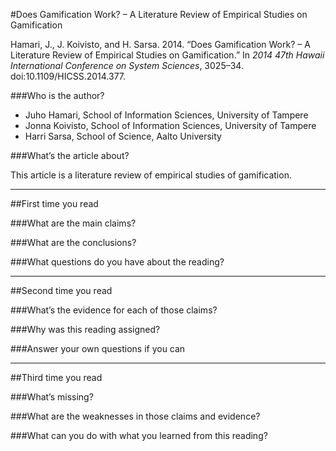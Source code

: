 #Does Gamification Work? – A Literature Review of Empirical Studies on Gamification

Hamari, J., J. Koivisto, and H. Sarsa. 2014. “Does Gamification Work? – A Literature Review of Empirical Studies on Gamification.” In *2014 47th Hawaii International Conference on System Sciences*, 3025–34. doi:10.1109/HICSS.2014.377.

###Who is the author?

* Juho Hamari, School of Information Sciences, University of Tampere
* Jonna Koivisto, School of Information Sciences, University of Tampere
* Harri Sarsa, School of Science, Aalto University

###What’s the article about?

This article is a literature review of empirical studies of gamification.

----
##First time you read

###What are the main claims?

###What are the conclusions?

###What questions do you have about the reading?

----
##Second time you read

###What’s the evidence for each of those claims?

###Why was this reading assigned?

###Answer your own questions if you can

----
##Third time you read

###What’s missing?

###What are the weaknesses in those claims and evidence?

###What can you do with what you learned from this reading?
